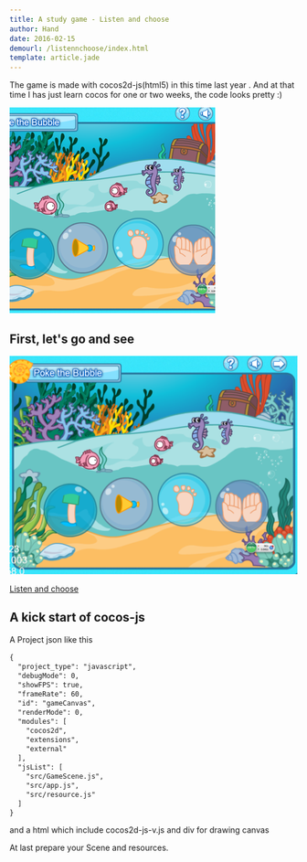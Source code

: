 ```yaml
---
title: A study game - Listen and choose
author: Hand
date: 2016-02-15
demourl: /listennchoose/index.html
template: article.jade
---
```


The game is made with cocos2d-js(html5) in this time last year . And at that time I has just learn cocos for one or two weeks, the code looks pretty :)

![preview](preview.png)

## First, let's go and see

![preview](1.png)

[Listen and choose](/listennchoose/index.html)

## A kick start of cocos-js
 
A Project json like this  

    {
      "project_type": "javascript",
      "debugMode": 0,
      "showFPS": true,
      "frameRate": 60,
      "id": "gameCanvas",
      "renderMode": 0,
      "modules": [
        "cocos2d",
        "extensions",
        "external"
      ],
      "jsList": [
        "src/GameScene.js",
        "src/app.js",
        "src/resource.js"
      ]
    }
 
and a html which include cocos2d-js-v.js  and div for drawing canvas 

At last prepare your Scene and resources. 

